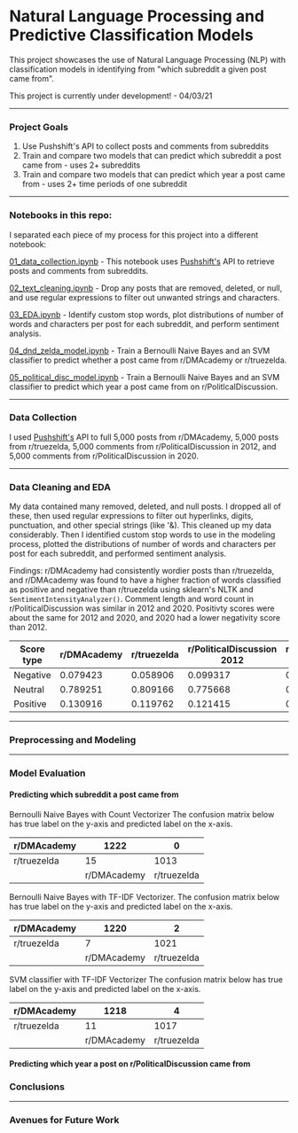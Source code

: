# Natural Language Processing and Predictive Classification Models

This project showcases the use of Natural Language Processing (NLP) with classification models in identifying from "which subreddit a given post came from". 

This project is currently under development! - 04/03/21

---

### Project Goals

1. Use Pushshift's API to collect posts and comments from subreddits
2. Train and compare two models that can predict which subreddit a post came from - uses 2+ subreddits
3. Train and compare two models that can predict which year a post came from - uses 2+ time periods of one subreddit


---

### Notebooks in this repo:

I separated each piece of my process for this project into a different notebook:

[01_data_collection.ipynb](https://git.generalassemb.ly/dgumustel/project_3/blob/master/notebooks/01_data_collection.ipynb) - This notebook uses [Pushshift's](https://github.com/pushshift/api) API to retrieve posts and comments from subreddits. 

[02_text_cleaning.ipynb](https://git.generalassemb.ly/dgumustel/project_3/blob/master/notebooks/02_text_cleaning.ipynb) - Drop any posts that are removed, deleted, or null, and use regular expressions to filter out unwanted strings and characters.

[03_EDA.ipynb](https://git.generalassemb.ly/dgumustel/project_3/blob/master/notebooks/03_EDA.ipynb) - Identify custom stop words, plot distributions of number of words and characters per post for each subreddit, and perform sentiment analysis.

[04_dnd_zelda_model.ipynb](https://git.generalassemb.ly/dgumustel/project_3/blob/master/notebooks/04_dnd_zelda_model.ipynb) - Train a Bernoulli Naive Bayes and an SVM classifier to predict whether a post came from r/DMAcademy or r/truezelda.

[05_political_disc_model.ipynb](https://git.generalassemb.ly/dgumustel/project_3/blob/master/notebooks/05_political_disc_model.ipynb) - Train a Bernoulli Naive Bayes and an SVM classifier to predict which year a post came from on r/PolitlcalDiscussion.

---

### Data Collection

I used [Pushshift's](https://github.com/pushshift/api) API to full 5,000 posts from r/DMAcademy, 5,000 posts from r/truezelda, 5,000 comments from r/PoliticalDiscussion in 2012, and 5,000 comments from r/PoliticalDiscussion in 2020. 

---

### Data Cleaning and EDA

My data contained many removed, deleted, and null posts. I dropped all of these, then used regular expressions to filter out hyperlinks, digits, punctuation, and other special strings (like '&amp;). This cleaned up my data considerably. Then I identified custom stop words to use in the modeling process, plotted the distributions of number of words and characters per post for each subreddit, and performed sentiment analysis. 

Findings: r/DMAcademy had consistently wordier posts than r/truezelda, and r/DMAcademy was found to have a higher fraction of words classified as positive and negative than r/truezelda using sklearn's NLTK and `SentimentIntensityAnalyzer()`. Comment length and word count in r/PoliticalDiscussion was similar in 2012 and 2020. Positivty scores were about the same for 2012 and 2020, and 2020 had a lower negativity score than 2012. 

| Score type | r/DMAcademy | r/truezelda | r/PoliticalDiscussion 2012 | r/PoliticalDiscussion 2020 |
|------------|-------------|-------------|----------------------------|----------------------------|
| Negative   | 0.079423    | 0.058906    | 0.099317                   | 0.085801                   |
| Neutral    | 0.789251    | 0.809166    | 0.775668                   | 0.791869                   |
| Positive   | 0.130916    | 0.119762    | 0.121415                   | 0.119317                   |

---

### Preprocessing and Modeling



---


### Model Evaluation

#### Predicting which subreddit a post came from

Bernoulli Naive Bayes with Count Vectorizer
The confusion matrix below has true label on the y-axis and predicted label on the x-axis.

| r/DMAcademy | 1222        | 0           |
|-------------|-------------|-------------|
| r/truezelda | 15          | 1013        |
|             | r/DMAcademy | r/truezelda |



Bernoulli Naive Bayes with TF-IDF Vectorizer. 
The confusion matrix below has true label on the y-axis and predicted label on the x-axis.

| r/DMAcademy | 1220        | 2           |
|-------------|-------------|-------------|
| r/truezelda | 7           | 1021        |
|             | r/DMAcademy | r/truezelda |


SVM classifier with TF-IDF Vectorizer
The confusion matrix below has true label on the y-axis and predicted label on the x-axis.

| r/DMAcademy | 1218        | 4           |
|-------------|-------------|-------------|
| r/truezelda | 11          | 1017        |
|             | r/DMAcademy | r/truezelda |

#### Predicting which year a post on r/PoliticalDiscussion came from




### Conclusions

---

### Avenues for Future Work